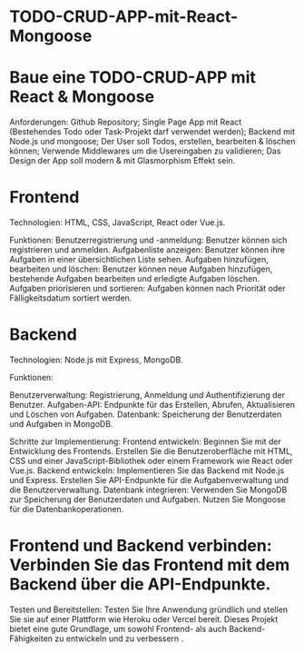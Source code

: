 # TODO-CRUD-APP-mit-React-Mongoose

# Baue eine TODO-CRUD-APP mit React & Mongoose
Anforderungen:
Github Repository;
Single Page App mit React (Bestehendes Todo oder Task-Projekt darf verwendet werden);
Backend mit Node.js und mongoose;
Der User soll Todos, erstellen, bearbeiten & löschen können;
Verwende Middlewares um die Usereingaben zu validieren;
Das Design der App soll modern & mit Glasmorphism Effekt sein.


# Frontend
Technologien: HTML, CSS, JavaScript, React oder Vue.js.

Funktionen:
Benutzerregistrierung und -anmeldung: Benutzer können sich registrieren und anmelden.
Aufgabenliste anzeigen: Benutzer können ihre Aufgaben in einer übersichtlichen Liste sehen.
Aufgaben hinzufügen, bearbeiten und löschen: Benutzer können neue Aufgaben hinzufügen, bestehende Aufgaben bearbeiten und erledigte Aufgaben löschen.
Aufgaben priorisieren und sortieren: Aufgaben können nach Priorität oder Fälligkeitsdatum sortiert werden.

# Backend
Technologien: Node.js mit Express, MongoDB.

Funktionen:

Benutzerverwaltung: Registrierung, Anmeldung und Authentifizierung der Benutzer.
Aufgaben-API: Endpunkte für das Erstellen, Abrufen, Aktualisieren und Löschen von Aufgaben.
Datenbank: Speicherung der Benutzerdaten und Aufgaben in MongoDB.

Schritte zur Implementierung:
Frontend entwickeln: Beginnen Sie mit der Entwicklung des Frontends. Erstellen Sie die Benutzeroberfläche mit HTML, CSS und einer JavaScript-Bibliothek oder einem Framework wie React oder Vue.js.
Backend entwickeln: Implementieren Sie das Backend mit Node.js und Express. Erstellen Sie API-Endpunkte für die Aufgabenverwaltung und die Benutzerverwaltung.
Datenbank integrieren: Verwenden Sie MongoDB zur Speicherung der Benutzerdaten und Aufgaben. Nutzen Sie Mongoose für die Datenbankoperationen.

# Frontend und Backend verbinden: Verbinden Sie das Frontend mit dem Backend über die API-Endpunkte.
Testen und Bereitstellen: Testen Sie Ihre Anwendung gründlich und stellen Sie sie auf einer Plattform wie Heroku oder Vercel bereit.
Dieses Projekt bietet eine gute Grundlage, um sowohl Frontend- als auch Backend-Fähigkeiten zu entwickeln und zu verbessern .


